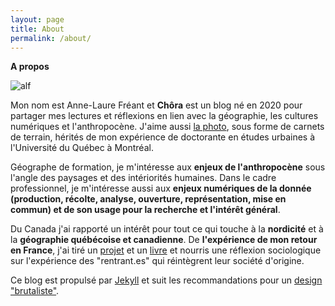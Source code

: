 ```yaml
---
layout: page
title: About
permalink: /about/
---
```


**A propos**

![alf]({{"/assets/alf.jpg"|absolute_url}})

Mon nom est Anne-Laure Fréant et **Chôra** est un blog né en 2020 pour partager mes lectures et réflexions en lien avec la géographie, les cultures numériques et l'anthropocène. J'aime aussi [la photo](/anthropoweb/photographies.html), sous forme de carnets de terrain, hérités de mon expérience de doctorante en études urbaines à l'Université du Québec à Montréal. 

Géographe de formation, je m'intéresse aux **enjeux de l'anthropocène** sous l'angle des paysages et des intériorités humaines. Dans le cadre professionnel, je m'intéresse aussi aux **enjeux numériques de la donnée (production, récolte, analyse, ouverture, représentation, mise en commun) et de son usage pour la recherche et l'intérêt général**.

Du Canada j'ai rapporté un intérêt pour tout ce qui touche à la **nordicité** et à la **géographie québécoise et canadienne**. De **l'expérience de mon retour en France**, j'ai tiré un [projet](http://retourenfrance.fr) et un [livre](https://retourenfrance.fr/le-guide-du-retour-en-france/) et nourris une réflexion sociologique sur l'expérience des "rentrant.es" qui réintègrent leur société d'origine.

Ce blog est propulsé par [Jekyll](https://jekyllrb.com/) et suit les recommandations pour un [design "brutaliste"](https://brutalist-web.design/).
